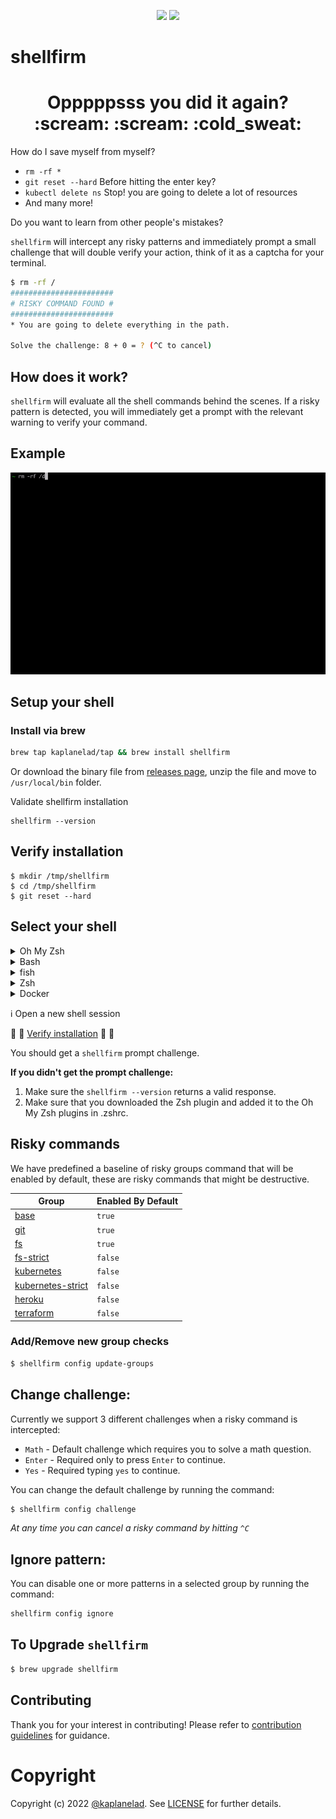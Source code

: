 <p align="center">
<img src="https://github.com/kaplanelad/shellfirm/actions/workflows/ci.yaml/badge.svg"/>
<img src="https://github.com/kaplanelad/shellfirm/actions/workflows/release.yml/badge.svg"/>
</p>

# shellfirm

<div align="center">
<h1>Opppppsss <b>you</b> did it again? :scream: :scream: :cold_sweat:</h1>
</div>

How do I save myself from myself?
* `rm -rf *`
* `git reset --hard` Before hitting the enter key?
* `kubectl delete ns` Stop! you are going to delete a lot of resources
* And many more!

Do you want to learn from other people's mistakes?

`shellfirm` will intercept any risky patterns and immediately prompt a small challenge that will double verify your action, think of it as a captcha for your terminal.

```bash
$ rm -rf /
#######################
# RISKY COMMAND FOUND #
#######################
* You are going to delete everything in the path.

Solve the challenge: 8 + 0 = ? (^C to cancel)
```

## How does it work?
`shellfirm` will evaluate all the shell commands behind the scenes.
If a risky pattern is detected, you will immediately get a prompt with the relevant warning to verify your command.

## Example
![](./docs/media/example.gif)


## Setup your shell  

### Install via brew
```bash
brew tap kaplanelad/tap && brew install shellfirm
```

Or download the binary file from [releases page](https://github.com/kaplanelad/shellfirm/releases), unzip the file and move to `/usr/local/bin` folder.

Validate shellfirm installation
```
shellfirm --version
```

## Verify installation
```
$ mkdir /tmp/shellfirm
$ cd /tmp/shellfirm
$ git reset --hard
```

## Select your shell
<details>
<summary>Oh My Zsh</summary>
Download zsh plugin:

```sh
curl https://raw.githubusercontent.com/kaplanelad/shellfirm/main/shell-plugins/shellfirm.plugin.oh-my-zsh.zsh --create-dirs -o ${ZSH_CUSTOM:-~/.oh-my-zsh/custom}/plugins/shellfirm/shellfirm.plugin.zsh
```

Add `shellfirm` to the list of Oh My Zsh plugins when Zsh is loaded(inside ~/.zshrc):

```bash
plugins=(... shellfirm)
```
</details>

<details>
<summary>Bash</summary>
Bash implementation is based on https://github.com/rcaloras/bash-preexec project, which adds a pre-exec hook to catch the command before executing.

```sh
# Download bash-preexec hook functions. 
curl https://raw.githubusercontent.com/rcaloras/bash-preexec/master/bash-preexec.sh -o ~/.bash-preexec.sh

# Source our file at the end of our bash profile (e.g. ~/.bashrc, ~/.profile, or ~/.bash_profile)
echo '[[ -f ~/.bash-preexec.sh ]] && source ~/.bash-preexec.sh' >> ~/.bashrc

# Download shellfirm pre-exec function
curl https://raw.githubusercontent.com/kaplanelad/shellfirm/main/shell-plugins/shellfirm.plugin.sh -o ~/.shellfirm-plugin.sh

# Load pre-exec command on shell initialized
echo 'source ~/.shellfirm-plugin.sh' >> ~/.bashrc
```
</details>

<details>

<summary>fish</summary>


```sh
curl https://raw.githubusercontent.com/kaplanelad/shellfirm/main/shell-plugins/shellfirm.plugin.fish -o ~/.config/fish/conf.d/shellfirm.plugin.fish
```
</details>

<details>
<summary>Zsh</summary>


```sh
# Add shellfirm to conf.d fishshell folder
curl https://raw.githubusercontent.com/kaplanelad/shellfirm/main/shell-plugins/shellfirm.plugin.zsh -o ~/.shellfirm-plugin.sh
echo 'source ~/.shellfirm-plugin.sh' >> ~/.zshrc
```
</details>

<details>
<summary>Docker</summary>

* [bash](./docs/docker/bash)
* [zsh](./docs/docker/zsh)
</details>

:information_source: Open a new shell session

:eyes: :eyes: [Verify installation](./README.md#verify-installation) :eyes: :eyes:

You should get a `shellfirm` prompt challenge. 

**If you didn't get the prompt challenge:**
1. Make sure the `shellfirm --version` returns a valid response.
2. Make sure that you downloaded the Zsh plugin and added it to the Oh My Zsh plugins in .zshrc.

## Risky commands
We have predefined a baseline of risky groups command that will be enabled by default, these are risky commands that might be destructive.

| Group |  Enabled By Default |
| --- | --- |
| [base](./docs/checks/base.md) | `true` |
| [git](./docs/checks/git.md) | `true` |
| [fs](./docs/checks/fs.md) | `true` |
| [fs-strict](./docs/checks/fs-strict.md) | `false` |
| [kubernetes](./docs/checks/kubernetes.md) | `false`  |
| [kubernetes-strict](./docs/checks/kubernetes-strict.md) | `false` |
| [heroku](./docs/checks/heroku.md) | `false` |
| [terraform](./docs/checks/terraform.md) | `false` |


### Add/Remove new group checks
```bash
$ shellfirm config update-groups
```

## Change challenge:

Currently we support 3 different challenges when a risky command is intercepted:
* `Math` - Default challenge which requires you to solve a math question.
* `Enter` - Required only to press `Enter` to continue.
* `Yes` - Required typing `yes` to continue.

You can change the default challenge by running the command:
```bash
$ shellfirm config challenge
```

*At any time you can cancel a risky command by hitting `^C`*

## Ignore pattern:

You can disable one or more patterns in a selected group by running the command:
```bash
shellfirm config ignore
```

## To Upgrade `shellfirm`
```bash
$ brew upgrade shellfirm
```

## Contributing
Thank you for your interest in contributing! Please refer to [contribution guidelines](./CONTRIBUTING.md) for guidance.

# Copyright
Copyright (c) 2022 [@kaplanelad](https://github.com/kaplanelad). See [LICENSE](LICENSE.txt) for further details.


